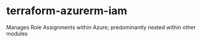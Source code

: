 # terraform-azurerm-iam
Manages Role Assignments within Azure; predominantly nested within other modules
